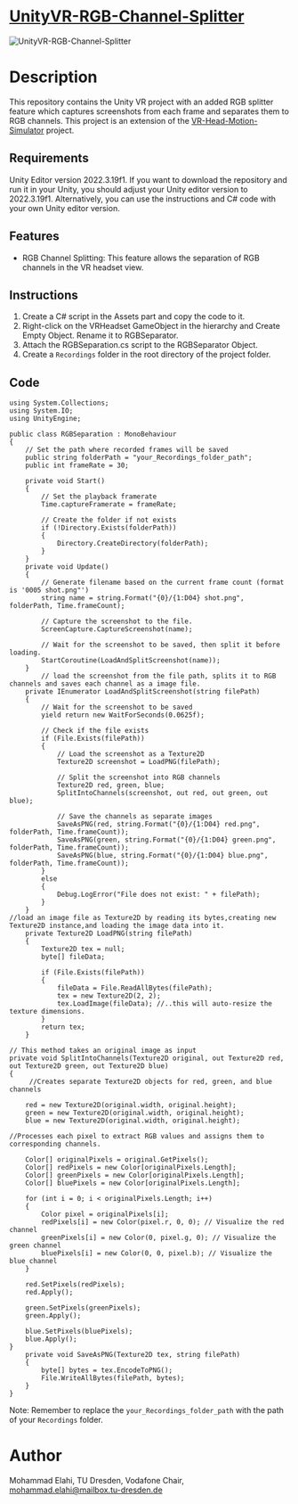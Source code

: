 # [UnityVR-RGB-Channel-Splitter](https://github.com/Mohammad-Elahi/UnityVR-RGB-Channel-Splitter)
![UnityVR-RGB-Channel-Splitter](https://github.com/Mohammad-Elahi/UnityVR-RGB-Channel-Splitter/assets/93424032/ecb61d63-a15b-4d68-bd57-508da10f9295)

# Description
This repository contains the Unity VR project with an added RGB splitter feature which captures screenshots from each frame and separates them to RGB channels. This project is an extension of the [VR-Head-Motion-Simulator](https://github.com/Mohammad-Elahi/VR-Head-Motion-Simulator) project.

## Requirements
Unity Editor version 2022.3.19f1. If you want to download the repository and run it in your Unity, you should adjust your Unity editor version to 2022.3.19f1. Alternatively, you can use the instructions and C# code with your own Unity editor version.

## Features

- RGB Channel Splitting: This feature allows the separation of RGB channels in the VR headset view.

## Instructions

1. Create a C# script in the Assets part and copy the code to it.
2. Right-click on the VRHeadset GameObject in the hierarchy and Create Empty Object. Rename it to RGBSeparator.
3. Attach the RGBSeparation.cs script to the RGBSeparator Object.
4. Create a `Recordings` folder in the root directory of the project folder.

## Code
```
using System.Collections;
using System.IO;
using UnityEngine;

public class RGBSeparation : MonoBehaviour
{
    // Set the path where recorded frames will be saved
    public string folderPath = "your_Recordings_folder_path";
    public int frameRate = 30;

    private void Start()
    {
        // Set the playback framerate
        Time.captureFramerate = frameRate;

        // Create the folder if not exists
        if (!Directory.Exists(folderPath))
        {
            Directory.CreateDirectory(folderPath);
        }
    }
    private void Update()
    {
        // Generate filename based on the current frame count (format is '0005 shot.png"')
        string name = string.Format("{0}/{1:D04} shot.png", folderPath, Time.frameCount);

        // Capture the screenshot to the file.
        ScreenCapture.CaptureScreenshot(name);

        // Wait for the screenshot to be saved, then split it before loading.
        StartCoroutine(LoadAndSplitScreenshot(name));
    }
        // load the screenshot from the file path, splits it to RGB channels and saves each channel as a image file.  
    private IEnumerator LoadAndSplitScreenshot(string filePath)
    {
        // Wait for the screenshot to be saved
        yield return new WaitForSeconds(0.0625f);

        // Check if the file exists
        if (File.Exists(filePath))
        {
            // Load the screenshot as a Texture2D
            Texture2D screenshot = LoadPNG(filePath);

            // Split the screenshot into RGB channels
            Texture2D red, green, blue;
            SplitIntoChannels(screenshot, out red, out green, out blue);

            // Save the channels as separate images
            SaveAsPNG(red, string.Format("{0}/{1:D04} red.png", folderPath, Time.frameCount));
            SaveAsPNG(green, string.Format("{0}/{1:D04} green.png", folderPath, Time.frameCount));
            SaveAsPNG(blue, string.Format("{0}/{1:D04} blue.png", folderPath, Time.frameCount));
        }
        else
        {
            Debug.LogError("File does not exist: " + filePath);
        }
    }
//load an image file as Texture2D by reading its bytes,creating new Texture2D instance,and loading the image data into it.
    private Texture2D LoadPNG(string filePath)
    {
        Texture2D tex = null;
        byte[] fileData;

        if (File.Exists(filePath))
        {
            fileData = File.ReadAllBytes(filePath);
            tex = new Texture2D(2, 2);
            tex.LoadImage(fileData); //..this will auto-resize the texture dimensions.
        }
        return tex;
    }

// This method takes an original image as input
private void SplitIntoChannels(Texture2D original, out Texture2D red, out Texture2D green, out Texture2D blue)
{   
     //Creates separate Texture2D objects for red, green, and blue channels

    red = new Texture2D(original.width, original.height);
    green = new Texture2D(original.width, original.height);
    blue = new Texture2D(original.width, original.height);

//Processes each pixel to extract RGB values and assigns them to corresponding channels.

    Color[] originalPixels = original.GetPixels();
    Color[] redPixels = new Color[originalPixels.Length];
    Color[] greenPixels = new Color[originalPixels.Length];
    Color[] bluePixels = new Color[originalPixels.Length];

    for (int i = 0; i < originalPixels.Length; i++)
    {
        Color pixel = originalPixels[i];
        redPixels[i] = new Color(pixel.r, 0, 0); // Visualize the red channel
        greenPixels[i] = new Color(0, pixel.g, 0); // Visualize the green channel
        bluePixels[i] = new Color(0, 0, pixel.b); // Visualize the blue channel
    }

    red.SetPixels(redPixels);
    red.Apply();

    green.SetPixels(greenPixels);
    green.Apply();

    blue.SetPixels(bluePixels);
    blue.Apply();
}
    private void SaveAsPNG(Texture2D tex, string filePath)
    {
        byte[] bytes = tex.EncodeToPNG();
        File.WriteAllBytes(filePath, bytes);
    }
}
```
Note: Remember to replace the `your_Recordings_folder_path` with the path of your `Recordings` folder.

# Author
Mohammad Elahi, TU Dresden, Vodafone Chair, mohammad.elahi@mailbox.tu-dresden.de
